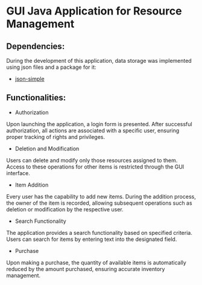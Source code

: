 # GUI Java Application for Resource Management

## Dependencies:

During the development of this application, data storage was implemented using json files and a package for it:
 - [json-simple](https://code.google.com/archive/p/json-simple/downloads)

## Functionalities:
- Authorization


Upon launching the application, a login form is presented. After successful authorization, all actions are associated with a specific user, ensuring proper tracking of rights and privileges.

- Deletion and Modification


Users can delete and modify only those resources assigned to them. Access to these operations for other items is restricted through the GUI interface.

- Item Addition


Every user has the capability to add new items. During the addition process, the owner of the item is recorded, allowing subsequent operations such as deletion or modification by the respective user.

- Search Functionality


The application provides a search functionality based on specified criteria. Users can search for items by entering text into the designated field.

- Purchase


Upon making a purchase, the quantity of available items is automatically reduced by the amount purchased, ensuring accurate inventory management.
